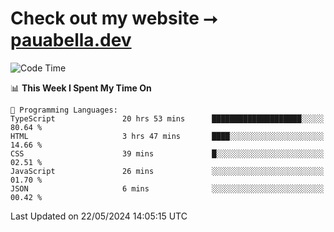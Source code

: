 # Check out my website ⭢ [pauabella.dev](https://pauabella.dev)

<!--START_SECTION:waka-->
![Code Time](http://img.shields.io/badge/Code%20Time-3%2C359%20hrs%2041%20mins-blue)

📊 **This Week I Spent My Time On** 

```text
💬 Programming Languages: 
TypeScript               20 hrs 53 mins      ████████████████████░░░░░   80.64 % 
HTML                     3 hrs 47 mins       ████░░░░░░░░░░░░░░░░░░░░░   14.66 % 
CSS                      39 mins             █░░░░░░░░░░░░░░░░░░░░░░░░   02.51 % 
JavaScript               26 mins             ░░░░░░░░░░░░░░░░░░░░░░░░░   01.70 % 
JSON                     6 mins              ░░░░░░░░░░░░░░░░░░░░░░░░░   00.42 % 
```


 Last Updated on 22/05/2024 14:05:15 UTC
<!--END_SECTION:waka-->
